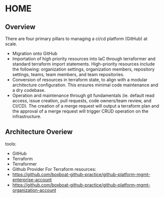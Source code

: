 # HOME

## Overview
There are four primary pillars to managing a ci/cd platform (GitHub) at scale.

- Migration onto GitHub
- Importation of high priority resources into IaC through terraformer and standard terraform import statements. High-priority resources include the following: organization settings, organization members, repository settings, teams, team members, and team repositories.
- Conversion of resources in terraform state, to align with a modular architecture configuration. This ensures minimal code maintenance and a dry codebase.
- Operation and maintenance through git fundamentals (ie. default read access, issue creation, pull requests, code owners/team review, and CI/CD). The creation of a merge request will output a terraform plan and the approval of a merge request will trigger CRUD operation on the infrastructure.

## Architecture Overiew
tools:
- GitHub
- Terraform
- Terraformer
- Github Provider For Terraform
resources:
- https://github.com/boxboat-github-practice/github-platform-mgmt-enterprise-account
- https://github.com/boxboat-github-practice/github-platform-mgmt-organization-account

